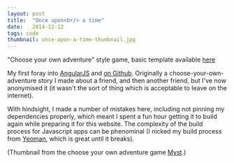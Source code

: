 ```yaml
---
layout: post
title:  "Once upon<br/> a time"
date:   2014-12-12
tags: code
thumbnail: once-apon-a-time-thumbnail.jpg
---
```


"Choose your own adventure" style game, basic template available [here](/raw/once-upon-a-time/#/)

My first foray into [AngularJS](https://angularjs.org/) and [on Github](https://github.com/SimonStJG/once-apon-a-time).  Originally a choose-your-own-adventure story I made about a friend, and then another friend, but I've now anonymised it (it wasn't the sort of thing which is acceptable to leave on the internet).

With hindsight, I made a number of mistakes here, including not pinning my dependencies properly, which meant I spent a fun hour getting it to build again while preparing it for this website.  The complexity of the build process for Javascript apps can be phenominal (I nicked my build process from [Yeoman](https://yeoman.io/), which is great until it breaks).

(Thumbnail from the choose your own adventure game [Myst](https://en.wikipedia.org/wiki/Myst).)